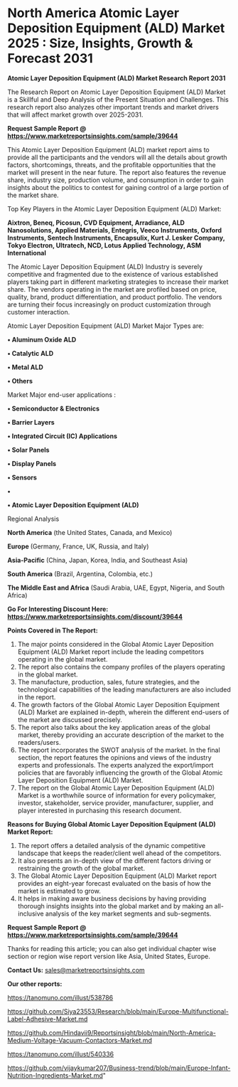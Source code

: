 # North America Atomic Layer Deposition Equipment (ALD) Market 2025 : Size, Insights, Growth & Forecast 2031

<strong>Atomic Layer Deposition Equipment (ALD) Market Research Report 2031</strong>

The Research Report on Atomic Layer Deposition Equipment (ALD) Market is a Skillful and Deep Analysis of the Present Situation and Challenges. This research report also analyzes other important trends and market drivers that will affect market growth over 2025-2031.

<strong>Request Sample Report @ <a href=https://www.marketreportsinsights.com/sample/39644>https://www.marketreportsinsights.com/sample/39644</a></strong>

This Atomic Layer Deposition Equipment (ALD) market report aims to provide all the participants and the vendors will all the details about growth factors, shortcomings, threats, and the profitable opportunities that the market will present in the near future. The report also features the revenue share, industry size, production volume, and consumption in order to gain insights about the politics to contest for gaining control of a large portion of the market share.

Top Key Players in the Atomic Layer Deposition Equipment (ALD) Market:

<strong>Aixtron, Beneq, Picosun, CVD Equipment, Arradiance, ALD Nanosolutions, Applied Materials, Entegris, Veeco Instruments, Oxford Instruments, Sentech Instruments, Encapsulix, Kurt J. Lesker Company, Tokyo Electron, Ultratech, NCD, Lotus Applied Technology, ASM International</strong>

The Atomic Layer Deposition Equipment (ALD) Industry is severely competitive and fragmented due to the existence of various established players taking part in different marketing strategies to increase their market share. The vendors operating in the market are profiled based on price, quality, brand, product differentiation, and product portfolio. The vendors are turning their focus increasingly on product customization through customer interaction.

Atomic Layer Deposition Equipment (ALD) Market Major Types are:

<strong>•  Aluminum Oxide ALD

•  Catalytic ALD

•  Metal ALD

•  Others</strong>

Market Major end-user applications :

<strong>•  Semiconductor & Electronics

•  Barrier Layers

•  Integrated Circuit (IC) Applications

•  Solar Panels

•  Display Panels

•  Sensors

•  

•  Atomic Layer Deposition Equipment (ALD)</strong>

Regional Analysis

</u><strong><b>North America</b></strong> (the United States, Canada, and Mexico)

<strong><b>Europe </b></strong>(Germany, France, UK, Russia, and Italy)

<strong><b>Asia-Pacific</b></strong> (China, Japan, Korea, India, and Southeast Asia)

<strong><b>South America</b></strong> (Brazil, Argentina, Colombia, etc.)

<strong><b>The Middle East and Africa</b></strong> (Saudi Arabia, UAE, Egypt, Nigeria, and South Africa)

<strong>Go For Interesting Discount Here: <a href=https://www.marketreportsinsights.com/discount/39644>https://www.marketreportsinsights.com/discount/39644</a></strong>

<strong>Points Covered in The Report:</strong>
<ol>
  <li>The major points considered in the Global Atomic Layer Deposition Equipment (ALD) Market report include the leading competitors operating in the global market.</li>
  <li>The report also contains the company profiles of the players operating in the global market.</li>
  <li>The manufacture, production, sales, future strategies, and the technological capabilities of the leading manufacturers are also included in the report.</li>
  <li>The growth factors of the Global Atomic Layer Deposition Equipment (ALD) Market are explained in-depth, wherein the different end-users of the market are discussed precisely.</li>
  <li>The report also talks about the key application areas of the global market, thereby providing an accurate description of the market to the readers/users.</li>
  <li>The report incorporates the SWOT analysis of the market. In the final section, the report features the opinions and views of the industry experts and professionals. The experts analyzed the export/import policies that are favorably influencing the growth of the Global Atomic Layer Deposition Equipment (ALD) Market.</li>
  <li>The report on the Global Atomic Layer Deposition Equipment (ALD) Market is a worthwhile source of information for every policymaker, investor, stakeholder, service provider, manufacturer, supplier, and player interested in purchasing this research document.</li>
</ol>
<strong>Reasons for Buying Global Atomic Layer Deposition Equipment (ALD) Market Report:</strong>

<ol>
  <li>The report offers a detailed analysis of the dynamic competitive landscape that keeps the reader/client well ahead of the competitors.</li>
  <li>It also presents an in-depth view of the different factors driving or restraining the growth of the global market.</li>
  <li>The Global Atomic Layer Deposition Equipment (ALD) Market report provides an eight-year forecast evaluated on the basis of how the market is estimated to grow.</li>
  <li>It helps in making aware business decisions by having providing thorough insights insights into the global market and by making an all-inclusive analysis of the key market segments and sub-segments.</li>
</ol>
<strong>Request Sample Report @ <a href=https://www.marketreportsinsights.com/sample/39644>https://www.marketreportsinsights.com/sample/39644</a></strong>


Thanks for reading this article; you can also get individual chapter wise section or region wise report version like Asia, United States, Europe.

<strong>Contact Us:</strong>
sales@marketreportsinsights.com

<strong>Our other reports:</strong>

<a href=https://tanomuno.com/illust/538786>https://tanomuno.com/illust/538786</a>

<a href=https://github.com/Siya23553/Research/blob/main/Europe-Multifunctional-Label-Adhesive-Market.md>https://github.com/Siya23553/Research/blob/main/Europe-Multifunctional-Label-Adhesive-Market.md</a>

<a href=https://github.com/Hindavii9/Reportsinsight/blob/main/North-America-Medium-Voltage-Vacuum-Contactors-Market.md>https://github.com/Hindavii9/Reportsinsight/blob/main/North-America-Medium-Voltage-Vacuum-Contactors-Market.md</a>

<a href=https://tanomuno.com/illust/540336>https://tanomuno.com/illust/540336</a>

<a href=https://github.com/vijaykumar207/Business-trend/blob/main/Europe-Infant-Nutrition-Ingredients-Market.md>https://github.com/vijaykumar207/Business-trend/blob/main/Europe-Infant-Nutrition-Ingredients-Market.md</a>"
